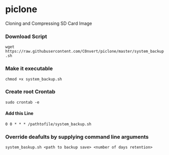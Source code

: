 # piclone
Cloning and Compressing SD Card Image

### Download Script
`wget https://raw.githubusercontent.com/C0nvert/piclone/master/system_backup.sh
`
### Make it executable
`chmod +x system_backup.sh`

### Create root Crontab
`sudo crontab -e`
#### Add this Line
`0 0 * * * /pathtofile/system_backup.sh`
### Override deafults by supplying command line arguments
`system_baskup.sh <path to backup save> <number of days retention>`

